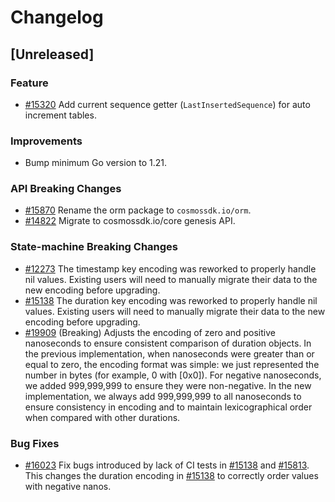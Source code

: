 <!--
Guiding Principles:

Changelogs are for humans, not machines.
There should be an entry for every single version.
The same types of changes should be grouped.
Versions and sections should be linkable.
The latest version comes first.
The release date of each version is displayed.
Mention whether you follow Semantic Versioning.

Usage:

Change log entries are to be added to the Unreleased section under the
appropriate stanza (see below). Each entry should ideally include a tag and
the Github issue reference in the following format:

* (<tag>) \#<issue-number> message

The issue numbers will later be link-ified during the release process so you do
not have to worry about including a link manually, but you can if you wish.

Types of changes (Stanzas):

"Features" for new features.
"Improvements" for changes in existing functionality.
"Deprecated" for soon-to-be removed features.
"Bug Fixes" for any bug fixes.
"Client Breaking" for breaking Protobuf, gRPC and REST routes used by end-users.
"CLI Breaking" for breaking CLI commands.
"API Breaking" for breaking exported APIs used by developers building on SDK.
Ref: https://keepachangelog.com/en/1.0.0/
-->

# Changelog

## [Unreleased]

### Feature

* [#15320](https://github.com/T-ragon/cosmos-sdk/pull/15320) Add current sequence getter (`LastInsertedSequence`) for auto increment tables.

### Improvements

* Bump minimum Go version to 1.21.

### API Breaking Changes

* [#15870](https://github.com/T-ragon/cosmos-sdk/pull/15870) Rename the orm package to `cosmossdk.io/orm`.
* [#14822](https://github.com/T-ragon/cosmos-sdk/pull/14822) Migrate to cosmossdk.io/core genesis API.

### State-machine Breaking Changes

* [#12273](https://github.com/T-ragon/cosmos-sdk/pull/12273) The timestamp key encoding was reworked to properly handle nil values. Existing users will need to manually migrate their data to the new encoding before upgrading.
* [#15138](https://github.com/T-ragon/cosmos-sdk/pull/15138) The duration key encoding was reworked to properly handle nil values. Existing users will need to manually migrate their data to the new encoding before upgrading.
* [#19909](https://github.com/T-ragon/cosmos-sdk/pull/19909) (Breaking) Adjusts the encoding of zero and positive nanoseconds to ensure consistent comparison of duration objects. In the previous implementation, when nanoseconds were greater than or equal to zero, the encoding format was simple: we just represented the number in bytes (for example, 0 with [0x0]). For negative nanoseconds, we added 999,999,999 to ensure they were non-negative. In the new implementation, we always add 999,999,999 to all nanoseconds to ensure consistency in encoding and to maintain lexicographical order when compared with other durations.

### Bug Fixes

* [#16023](https://github.com/T-ragon/cosmos-sdk/pull/16023) Fix bugs introduced by lack of CI tests in [#15138](https://github.com/T-ragon/cosmos-sdk/pull/15138) and [#15813](https://github.com/T-ragon/cosmos-sdk/pull/15813). This changes the duration encoding in [#15138](https://github.com/T-ragon/cosmos-sdk/pull/15138) to correctly order values with negative nanos.
 